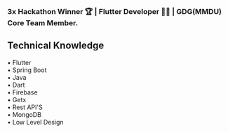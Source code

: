 ### 3x Hackathon Winner 🏆 | Flutter Developer 👨‍💻 | GDG(MMDU) Core Team Member.


##  Technical Knowledge

• Flutter <br>
• Spring Boot <br>
• Java <br>
• Dart <br>
• Firebase <br>
• Getx <br>
• Rest API'S <br>
• MongoDB <br>
• Low Level Design <br>

